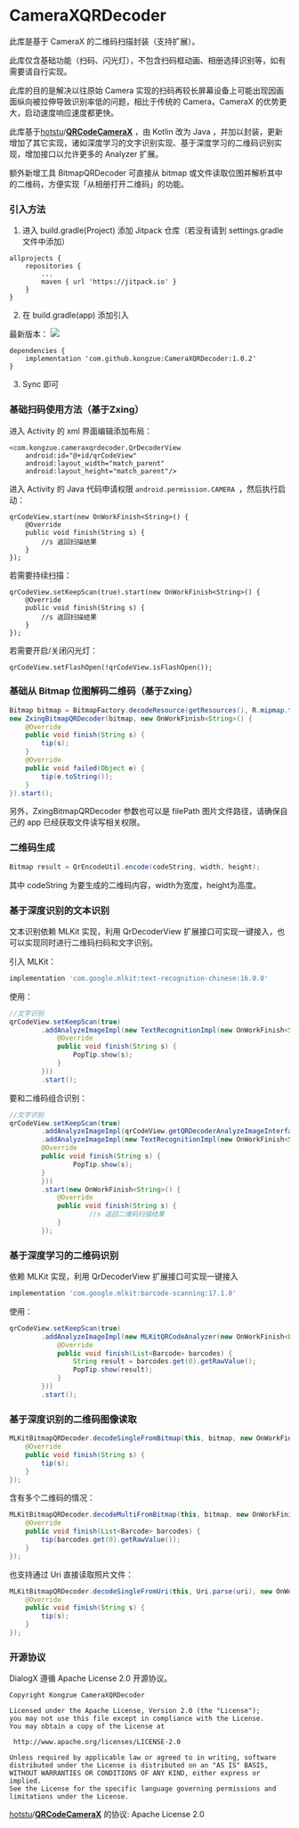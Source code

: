 # CameraXQRDecoder

此库是基于 CameraX 的二维码扫描封装（支持扩展）。

此库仅含基础功能（扫码、闪光灯），不包含扫码框动画、相册选择识别等，如有需要请自行实现。

此库的目的是解决以往原始 Camera 实现的扫码再较长屏幕设备上可能出现因画面纵向被拉伸导致识别率低的问题，相比于传统的 Camera，CameraX 的优势更大，启动速度响应速度都更快。

此库基于[hotstu](https://github.com/hotstu)/**[QRCodeCameraX](https://github.com/hotstu/QRCodeCameraX)** ，由 Kotlin 改为 Java ，并加以封装，更新增加了其它实现，诸如深度学习的文字识别实现、基于深度学习的二维码识别实现，增加接口以允许更多的 Analyzer 扩展。

额外新增工具 BitmapQRDecoder 可直接从 bitmap 或文件读取位图并解析其中的二维码，方便实现「从相册打开二维码」的功能。

### 引入方法

1. 进入 build.gradle(Project) 添加 Jitpack 仓库（若没有请到 settings.gradle 文件中添加）

```
allprojects {
    repositories {
        ...
        maven { url 'https://jitpack.io' }
    }
}
```

2. 在 build.gradle(app) 添加引入

最新版本： [![](https://jitpack.io/v/kongzue/CameraXQRDecoder.svg)](https://jitpack.io/#kongzue/CameraXQRDecoder)


```
dependencies {
    implementation 'com.github.kongzue:CameraXQRDecoder:1.0.2'
}
```

3. Sync 即可

### 基础扫码使用方法（基于Zxing）

进入 Activity 的 xml 界面编辑添加布局：

```
<com.kongzue.cameraxqrdecoder.QrDecoderView
    android:id="@+id/qrCodeView"
    android:layout_width="match_parent"
    android:layout_height="match_parent"/>
```

进入 Activity 的 Java 代码申请权限 `android.permission.CAMERA `，然后执行启动：

```
qrCodeView.start(new OnWorkFinish<String>() {
    @Override
    public void finish(String s) {
        //s 返回扫描结果
    }
});
```

若需要持续扫描：

```
qrCodeView.setKeepScan(true).start(new OnWorkFinish<String>() {
    @Override
    public void finish(String s) {
        //s 返回扫描结果
    }
});
```

若需要开启/关闭闪光灯：

```
qrCodeView.setFlashOpen(!qrCodeView.isFlashOpen());
```

### 基础从 Bitmap 位图解码二维码（基于Zxing）

```java
Bitmap bitmap = BitmapFactory.decodeResource(getResources(), R.mipmap.test_decode);
new ZxingBitmapQRDecoder(bitmap, new OnWorkFinish<String>() {
    @Override
    public void finish(String s) {
        tip(s);
    }
    @Override
    public void failed(Object e) {
        tip(e.toString());
    }
}).start();
```

另外，ZxingBitmapQRDecoder 参数也可以是 filePath 图片文件路径，请确保自己的 app 已经获取文件读写相关权限。

### 二维码生成

```java
Bitmap result = QrEncodeUtil.encode(codeString, width, height);
```

其中 codeString 为要生成的二维码内容，width为宽度，height为高度。

### 基于深度识别的文本识别

文本识别依赖 MLKit 实现，利用 QrDecoderView 扩展接口可实现一键接入，也可以实现同时进行二维码扫码和文字识别。

引入 MLKit：

```gradle
implementation 'com.google.mlkit:text-recognition-chinese:16.0.0'
```

使用：
```java
//文字识别
qrCodeView.setKeepScan(true)
        .addAnalyzeImageImpl(new TextRecognitionImpl(new OnWorkFinish<String>() {
            @Override
            public void finish(String s) {
                PopTip.show(s);
            }
        }))
        .start();
```

要和二维码组合识别：
```java
//文字识别
qrCodeView.setKeepScan(true)
        .addAnalyzeImageImpl(qrCodeView.getQRDecoderAnalyzeImageInterface())
        .addAnalyzeImageImpl(new TextRecognitionImpl(new OnWorkFinish<String>() {
        @Override
        public void finish(String s) {
                PopTip.show(s);
        }
        }))
        .start(new OnWorkFinish<String>() {
            @Override
            public void finish(String s) {
                    //s 返回二维码扫描结果
            }
        });
```

### 基于深度学习的二维码识别

依赖 MLKit 实现，利用 QrDecoderView 扩展接口可实现一键接入

```gradle
implementation 'com.google.mlkit:barcode-scanning:17.1.0'
```

使用：

```java
qrCodeView.setKeepScan(true)
        .addAnalyzeImageImpl(new MLKitQRCodeAnalyzer(new OnWorkFinish<List<Barcode> barcodes>() {
            @Override
            public void finish(List<Barcode> barcodes) {
                String result = barcodes.get(0).getRawValue();
                PopTip.show(result);
            }
        }))
        .start();
```

### 基于深度识别的二维码图像读取

```java
MLKitBitmapQRDecoder.decodeSingleFromBitmap(this, bitmap, new OnWorkFinish<String>() {
    @Override
    public void finish(String s) {
        tip(s);
    }
});
```

含有多个二维码的情况：

```java
MLKitBitmapQRDecoder.decodeMultiFromBitmap(this, bitmap, new OnWorkFinish<List<Barcode>>() {
    @Override
    public void finish(List<Barcode> barcodes) {
        tip(barcodes.get(0).getRawValue());
    }
});
```

也支持通过 Uri 直接读取照片文件：

```java
MLKitBitmapQRDecoder.decodeSingleFromUri(this, Uri.parse(uri), new OnWorkFinish<String>() {
    @Override
    public void finish(String s) {
        tip(s);
    }
});
```

### 开源协议

DialogX 遵循 Apache License 2.0 开源协议。

```
Copyright Kongzue CameraXQRDecoder

Licensed under the Apache License, Version 2.0 (the "License");
you may not use this file except in compliance with the License.
You may obtain a copy of the License at

 http://www.apache.org/licenses/LICENSE-2.0

Unless required by applicable law or agreed to in writing, software
distributed under the License is distributed on an "AS IS" BASIS,
WITHOUT WARRANTIES OR CONDITIONS OF ANY KIND, either express or implied.
See the License for the specific language governing permissions and
limitations under the License.
```

[hotstu](https://github.com/hotstu)/**[QRCodeCameraX](https://github.com/hotstu/QRCodeCameraX)** 的协议: Apache License 2.0

